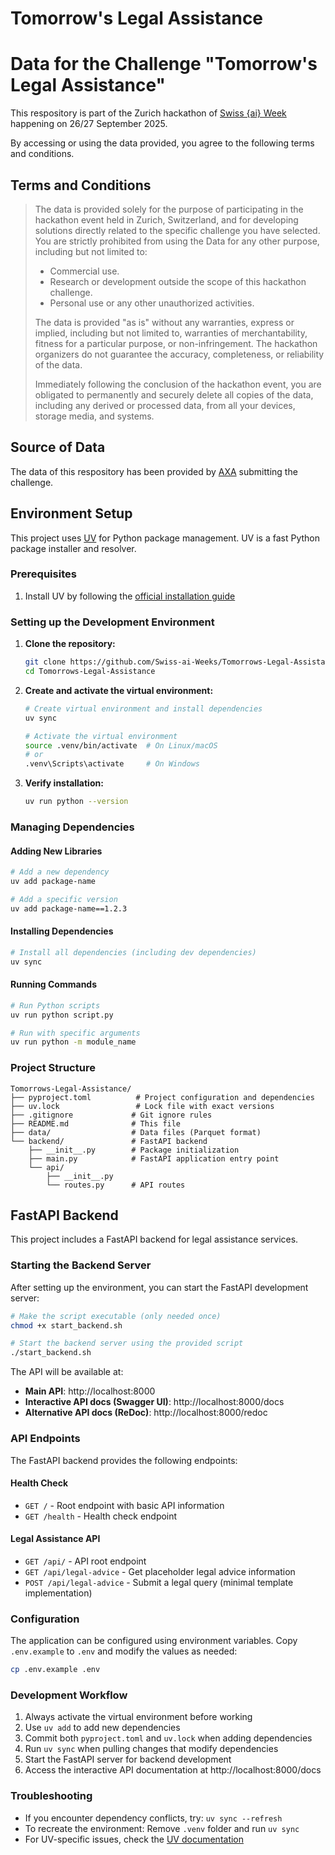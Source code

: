 # Tomorrow's Legal Assistance

# Data for the Challenge "Tomorrow's Legal Assistance"
This respository is part of the Zurich hackathon of [Swiss {ai} Week](https://swiss-ai-weeks.ch/) happening on 26/27 September 2025.

By accessing or using the data provided, you agree to the following terms and conditions.

## Terms and Conditions
> The data is provided solely for the purpose of participating in the hackathon event held in Zurich, Switzerland, and for developing solutions directly related to the specific challenge you have selected. You are strictly prohibited from using the Data for any other purpose, including but not limited to:
> - Commercial use.
> - Research or development outside the scope of this hackathon challenge.
> - Personal use or any other unauthorized activities.
> 
> The data is provided "as is" without any warranties, express or implied, including but not limited to, warranties of merchantability, fitness for a particular purpose, or non-infringement. The hackathon organizers do not guarantee the accuracy, completeness, or reliability of the data.
>
> Immediately following the conclusion of the hackathon event, you are obligated to permanently and securely delete all copies of the data, including any derived or processed data, from all your devices, storage media, and systems. 

## Source of Data
The data of this respository has been provided by [AXA](https://www.axa.ch/) submitting the challenge.

## Environment Setup

This project uses [UV](https://docs.astral.sh/uv/) for Python package management. UV is a fast Python package installer and resolver.

### Prerequisites

1. Install UV by following the [official installation guide](https://docs.astral.sh/uv/getting-started/installation/)

### Setting up the Development Environment

1. **Clone the repository:**
   ```bash
   git clone https://github.com/Swiss-ai-Weeks/Tomorrows-Legal-Assistance
   cd Tomorrows-Legal-Assistance
   ```

2. **Create and activate the virtual environment:**
   ```bash
   # Create virtual environment and install dependencies
   uv sync
   
   # Activate the virtual environment
   source .venv/bin/activate  # On Linux/macOS
   # or
   .venv\Scripts\activate     # On Windows
   ```

3. **Verify installation:**
   ```bash
   uv run python --version
   ```

### Managing Dependencies

#### Adding New Libraries

```bash
# Add a new dependency
uv add package-name

# Add a specific version
uv add package-name==1.2.3
```

#### Installing Dependencies

```bash
# Install all dependencies (including dev dependencies)
uv sync
```

#### Running Commands

```bash
# Run Python scripts
uv run python script.py

# Run with specific arguments
uv run python -m module_name
```

### Project Structure

```
Tomorrows-Legal-Assistance/
├── pyproject.toml          # Project configuration and dependencies
├── uv.lock                 # Lock file with exact versions
├── .gitignore             # Git ignore rules
├── README.md              # This file
├── data/                  # Data files (Parquet format)
└── backend/               # FastAPI backend
    ├── __init__.py        # Package initialization
    ├── main.py            # FastAPI application entry point
    └── api/
        ├── __init__.py
        └── routes.py      # API routes
```

## FastAPI Backend

This project includes a FastAPI backend for legal assistance services.

### Starting the Backend Server

After setting up the environment, you can start the FastAPI development server:

```bash
# Make the script executable (only needed once)
chmod +x start_backend.sh

# Start the backend server using the provided script
./start_backend.sh
```

The API will be available at:
- **Main API**: http://localhost:8000
- **Interactive API docs (Swagger UI)**: http://localhost:8000/docs
- **Alternative API docs (ReDoc)**: http://localhost:8000/redoc

### API Endpoints

The FastAPI backend provides the following endpoints:

#### Health Check
- `GET /` - Root endpoint with basic API information
- `GET /health` - Health check endpoint

#### Legal Assistance API
- `GET /api/` - API root endpoint
- `GET /api/legal-advice` - Get placeholder legal advice information
- `POST /api/legal-advice` - Submit a legal query (minimal template implementation)

### Configuration

The application can be configured using environment variables. Copy `.env.example` to `.env` and modify the values as needed:

```bash
cp .env.example .env
```

### Development Workflow

1. Always activate the virtual environment before working
2. Use `uv add` to add new dependencies
3. Commit both `pyproject.toml` and `uv.lock` when adding dependencies
4. Run `uv sync` when pulling changes that modify dependencies
5. Start the FastAPI server for backend development
6. Access the interactive API documentation at http://localhost:8000/docs

### Troubleshooting

- If you encounter dependency conflicts, try: `uv sync --refresh`
- To recreate the environment: Remove `.venv` folder and run `uv sync`
- For UV-specific issues, check the [UV documentation](https://docs.astral.sh/uv/)
